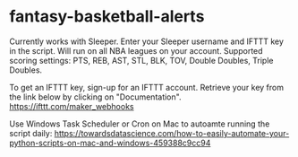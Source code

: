 # fantasy-basketball-alerts

Currently works with Sleeper. Enter your Sleeper username and IFTTT key in the script. Will run on all NBA leagues on your account.
Supported scoring settings: PTS, REB, AST, STL, BLK, TOV, Double Doubles, Triple Doubles.

To get an IFTTT key, sign-up for an IFTTT account. Retrieve your key from the link below by clicking on "Documentation".
https://ifttt.com/maker_webhooks

Use Windows Task Scheduler or Cron on Mac to autoamte running the script daily:
https://towardsdatascience.com/how-to-easily-automate-your-python-scripts-on-mac-and-windows-459388c9cc94
